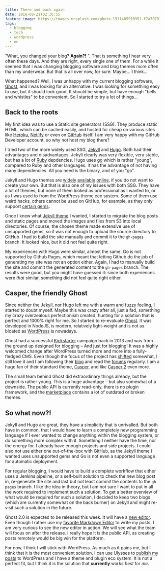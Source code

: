 ```yaml
---
title: There and back again
date: 2018-08-21T02:36:55
feature_image: https://images.unsplash.com/photo-1511485910951-f7a707918e93?ixlib=rb-0.3.5&q=80&fm=jpg&crop=entropy&cs=tinysrgb&w=1080&fit=max&ixid=eyJhcHBfaWQiOjExNzczfQ&s=d1ceb5a99bfd7225bf1a999f3ff068cd
tags:
  - blogging
  - tech
  - wordpress
  - en
---
```


"What, you changed your blog? **Again?!** ". That is something I hear very often these days. And they are right, every single one of them. For a while it seemed that I was changing blogging software and blog themes more often than my underwear. But that is all over now, for sure. Maybe… I think…

What happened? Well, I was unhappy with my current blogging software, [Ghost](https://ghost.org), and I was looking for an alternative. I was looking for something easy to use, but it should look good. It should be simple, but have enough "bells and whistles" to be convenient. So I started to try a lot of things...

## Back to the roots

My first idea was to use a Static site generators (SSG). They produce static HTML, which can be cached easily, and hosted for cheap on various sites like [Heroku](https://www.heroku.com), [Netlify](https://www.netlify.com/) or even on [GitHub](https://pages.github.com/) itself. I am very happy with my GitHub Developer account, so why not host my blog there?

I tried two of the more widely used SSG, [Jekyll](https://jekyllrb.com/) and [Hugo](https://gohugo.io/). Both had their advantages and disadvantages. Jekyll clearly was very flexible, very stable, but has a lot of [Ruby](https://www.ruby-lang.org/en/) depdencies. Hugo uses [go](https://golang.org/) which is rather "young", compared to Ruby and other languages. It has the advantage of not having many dependencies. All you need is the binary, and of you "go".

Jekyll and Hugo themes are [widely](https://themes.gohugo.io/) [available](http://jekyllthemes.org/) [online](https://jekyllthemes.io/), if you do not want to create your own. But that is also one of my issues with both SSG. They have a lot of themes, but none of them looked as professional as I wanted to, or as I was used to from the WordPress theme eco system. Some of them use weird hacks, others cannot be used on GitHub, for example, as they only support [certain gems](https://help.github.com/articles/adding-jekyll-plugins-to-a-github-pages-site/).

Once I knew what [Jekyll theme](https://github.com/jekyller/jasper2) I wanted, I started to migrate the blog posts and static pages and moved the images and files from S3 into local directories. Of course, the chosen theme made extensive use of unsupported gems, so it was not enough to upload the source directory to GitHub. I had to build the site manually and commit it to the `gh-pages` branch. It looked nice, but it did not feel quite right.

My experiences with Hugo were similar, almost the same. Go is not supported by Github Pages, which meant that letting Github do the job of generating my site was not an option either. Again, I had to manually build the site and commit the generated content to the `gh-pages` branch. The results were good, but you might have guessed it: since both experiences were _that_ similar, something did not feel quite right either.

## Casper, the friendly Ghost

Since neither the Jekyll, nor Hugo left me with a warm and fuzzy feeling, I started to doubt myself. Maybe this was crazy after all, just a fad, something my crazy overzealous perfectionism created, hunting for a solution that is perfect and 1000% right for me. So I started to re-evaluate [Ghost](https://ghost.org/). It was developed in NodeJS, is modern, relatively light-weight and is not as bloated as [WordPress](https://wordpress.org/) is nowadays.

Ghost had a successful [Kickstarter](https://www.kickstarter.com/projects/johnonolan/ghost-just-a-blogging-platform) campaign back in 2013 and was from the ground up designed for blogging – And just for blogging! It was a highly welcomed change after WordPress turned more and more into a fully-fledged CMS. Even though the focus of the project has [shifted](https://blog.ghost.org/journalism/) somewhat, I still love it and I am following their [blog](https://blog.ghost.org/) and read the [forums](https://forum.ghost.org/) regularly. I am a huge fan of their standard theme, [Casper](https://github.com/TryGhost/Casper/tree/1.4), and like [Casper 2](https://github.com/TryGhost/Casper/) even more.

The small team behind Ghost did extraordinary things already, but the project is rather young. This is a huge advantage – but also somewhat of a downside. The public API is currently read-only, there is no plugin framework, and the [marketplace](https://marketplace.ghost.org/) contains a lot of outdated or broken themes.

## So what now?!

Jekyll and Hugo are great, they have a simplicity that is unrivalled. But both have in common, that I would have to learn a completely new programming language if I ever wanted to change anything within the blogging system, or do something more complex with it. Something I neither have the time, nor the energy for. I already have enough projects and side projects. I could also not use either one out-of-the-box with GitHub, as the Jekyll theme I wanted uses unsupported gems and Go is not even a supported language for automatic deployment.

For regular blogging, I would have to build a complete workflow that either uses a Jenkins pipeline, or a self-built solution to check the new blog post in, re-generate the site and last but not least commit the contents to the `gh-pages` branch. I like the idea in theory, but I am not sure I want to put in all the work required to implement such a solution. To get a better overview of what would be required for such a solution, I decided to keep two blogs (which are currently somewhat on the back burner) on Jekyll and might re-visit such a solution in the future.

Ghost 2.0 is expected to be released this week. It will have a [new editor](https://forum.ghost.org/t/koenig-editor-beta-release/1284). Even though I rather use my [favorite Markdown Editor](https://ulysses.app/) to write my posts, I am very curious to see the new editor in action. We will see what the team will focus on after the release. I really hope it is the public API, as creating posts remotely would be big win for the platform.

For now, I think I will stick with WordPress. As much as it pains me, but I think that it is the most convenient solution. I can use Ulysses to [publish my posts](https://ulysses.app/tutorials/wordpress) to WordPress and I have a theme and plugin eco system. It is not a perfect fit, but I think it is the solution that **currently** works _best_ for _me_.
